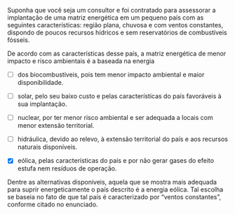 

Suponha que você seja um consultor e foi contratado para assessorar a implantação de uma matriz energética em um pequeno país com as seguintes características: região plana, chuvosa e com ventos constantes, dispondo de poucos recursos hídricos e sem reservatórios de combustíveis fósseis.

De acordo com as características desse país, a matriz energética de menor impacto e risco ambientais é a baseada na energia



- [ ] dos biocombustíveis, pois tem menor impacto ambiental e maior disponibilidade.
- [ ] solar, pelo seu baixo custo e pelas características do país favoráveis à sua implantação.
- [ ] nuclear, por ter menor risco ambiental e ser adequada a locais com menor extensão territorial.
- [ ] hidráulica, devido ao relevo, à extensão territorial do país e aos recursos naturais disponíveis.
- [x] eólica, pelas características do país e por não gerar gases do efeito estufa nem resíduos de operação.


Dentre as alternativas disponíveis, aquela que se mostra mais adequada para suprir energeticamente o país descrito é a energia eólica. Tal escolha se baseia no fato de que tal país é caracterizado por “ventos constantes”, conforme citado no enunciado.
